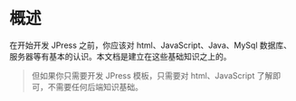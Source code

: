 # 概述

在开始开发 JPress 之前，你应该对 html、JavaScript、Java、MySql 数据库、服务器等有基本的认识。本文档是建立在这些基础知识之上的。

> 但如果你只需要开发 JPress 模板，只需要对 html、JavaScript 了解即可，不需要任何后端知识基础。


